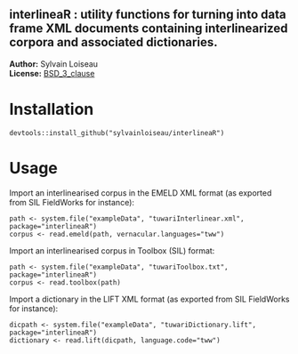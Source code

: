 ## interlineaR : utility functions for turning into data frame XML documents containing interlinearized corpora and associated dictionaries.

**Author:** Sylvain Loiseau<br/>
**License:** [BSD_3_clause](https://opensource.org/licenses/BSD-3-Clause)


# Installation

```{r}
devtools::install_github("sylvainloiseau/interlineaR")
```

# Usage

Import an interlinearised corpus in the EMELD XML format (as exported from SIL FieldWorks for instance):

```{r}
path <- system.file("exampleData", "tuwariInterlinear.xml", package="interlineaR")
corpus <- read.emeld(path, vernacular.languages="tww")
```

Import an interlinearised corpus in Toolbox (SIL) format:

```{r}
path <- system.file("exampleData", "tuwariToolbox.txt", package="interlineaR")
corpus <- read.toolbox(path)
```

Import a dictionary in the LIFT XML format (as exported from SIL FieldWorks for instance):

```{r}
dicpath <- system.file("exampleData", "tuwariDictionary.lift", package="interlineaR")
dictionary <- read.lift(dicpath, language.code="tww")
```
